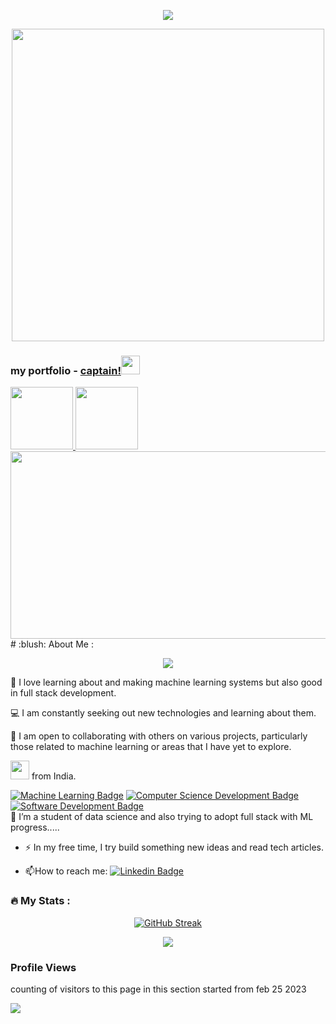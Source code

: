 

<!--   my-ticker -->    
<p align="center">
  <a href="https://git.io/typing-svg">
    <img src="https://readme-typing-svg.herokuapp.com?color=%2336BCF7&center=true&vCenter=true&width=600&lines=Hi+there+👋,+I'm+Captain—nice+to+meet+you!;Welcome+to+My+Profile!;Always+learning+new+things+;Passionate+about+Machine+Learning;Experienced+in+Fullstack+Development">
  </a>
</p>



<div id="header" align="center">
  <img src="https://user-images.githubusercontent.com/74038190/212750155-3ceddfbd-19d3-40a3-87af-8d329c8323c4.gif" width="500">
</div>






### my portfolio - [captain!](https://captain-sza.me/)<img src="https://media.giphy.com/media/hvRJCLFzcasrR4ia7z/giphy.gif" width="30px"/>

<a href="https://www.linkedin.com/in/zaid-ahmad-186665229/">
    <img src="https://user-images.githubusercontent.com/74038190/235294012-0a55e343-37ad-4b0f-924f-c8431d9d2483.gif" width="100">
</a>
  <a href="https://www.instagram.com/rachelmartam](https://www.instagram.com/captainsza_c7/"><img src="https://user-images.githubusercontent.com/74038190/235294013-a33e5c43-a01c-43f6-b44d-a406d8b4ab75.gif" width="100"></a>

<div align="center">
  <img src="https://media.giphy.com/media/dWesBcTLavkZuG35MI/giphy.gif" width="600" height="300"/>
</div>
# :blush: About Me :

<p align="center">
  <img src="https://github-readme-stats.vercel.app/api?username=captainsza&theme=github_dark&show_icons=true">
</p>
                                                                       
  
🤖 I love learning about and making machine learning systems but also good in full stack development.

💻 I am constantly seeking out new technologies and learning about them.

🤝 I am open to collaborating with others on various projects, particularly those related to machine learning or areas that I have yet to explore.

<img src="https://media.giphy.com/media/WUlplcMpOCEmTGBtBW/giphy.gif" width="30"> from India.

 <!--   my-skils -->

[![Machine Learning Badge](https://img.shields.io/badge/-Machine%20Learning-01D277?style=flat&logoColor=white)](https://github.com/BEPb/BEPb) [![Computer Science Development Badge](https://img.shields.io/badge/-Computer%20Science-FAB040?style=flat&logoColor=white)](https://github.com/search?q=user%3ABEPb&type=Repositories) [![Software Development Badge](https://img.shields.io/badge/-Software%20Development-FF6600?style=flat&logoColor=white)](https://github.com/search?q=user%3ABEPb&type=Repositories)   
 :telescope: I’m a student of data science and also trying to adopt full stack with ML progress.....

- :zap: In my free time, I try build something new ideas and read tech articles.

- :mailbox:How to reach me: [![Linkedin Badge](https://img.shields.io/badge/-captain-blue?style=flat&logo=Linkedin&logoColor=white)](your-linkedin-url)


### :fire: My Stats :
<p align="center">
  <a href="https://git.io/streak-stats"><img src="https://streak-stats.demolab.com?user=captainsza&theme=dark&hide_border=true" alt="GitHub Streak" /></a>
</p>
<p align="center">
  <img src="https://github-readme-stats.vercel.app/api/top-langs/?username=captainsza&layout=compact&theme=vision-friendly-dark">
</p>

### Profile Views
counting of visitors to this page in this section started from feb 25 2023

![](https://count.getloli.com/get/@captainsza.github.readme)
</br>
